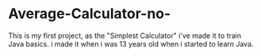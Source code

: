 # Average-Calculator-no-
This is my first project, as the "Simplest Calculator" i've made it to train Java basics. i made it when i was 13 years old when i started to learn Java.
